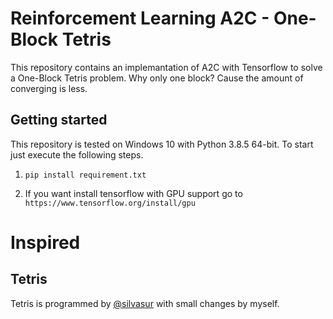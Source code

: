 # Reinforcement Learning A2C - One-Block Tetris

This repository contains an implemantation of A2C with Tensorflow to solve a One-Block Tetris problem. Why only one block? Cause the amount of converging is less.

## Getting started

This repository is tested on Windows 10 with Python 3.8.5 64-bit. To start just execute the following steps.

1. `pip install requirement.txt`

2. If you want install tensorflow with GPU support go to `https://www.tensorflow.org/install/gpu`

# Inspired

## Tetris

Tetris is programmed by [@silvasur](https://gist.github.com/silvasur) with small changes by myself.
